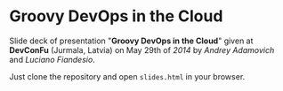 # Groovy DevOps in the Cloud

Slide deck of presentation "**Groovy DevOps in the Cloud**" given at **DevConFu** (Jurmala, Latvia) on May 29th of *2014* by *Andrey Adamovich* and *Luciano Fiandesio*.

Just clone the repository and open `slides.html` in your browser.
